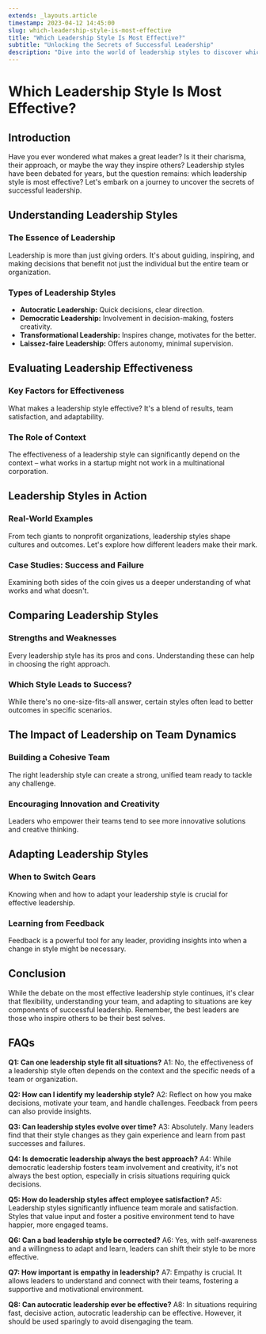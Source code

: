 ```yaml
---
extends: _layouts.article
timestamp: 2023-04-12 14:45:00
slug: which-leadership-style-is-most-effective
title: "Which Leadership Style Is Most Effective?"
subtitle: "Unlocking the Secrets of Successful Leadership"
description: "Dive into the world of leadership styles to discover which is most effective. Explore real-world examples, case studies, and the impact of various approaches on team dynamics."
---
```



# Which Leadership Style Is Most Effective?

## Introduction

Have you ever wondered what makes a great leader? Is it their charisma, their approach, or maybe the way they inspire others? Leadership styles have been debated for years, but the question remains: which leadership style is most effective? Let's embark on a journey to uncover the secrets of successful leadership.

## Understanding Leadership Styles

### The Essence of Leadership

Leadership is more than just giving orders. It's about guiding, inspiring, and making decisions that benefit not just the individual but the entire team or organization.

### Types of Leadership Styles

- **Autocratic Leadership:** Quick decisions, clear direction.
- **Democratic Leadership:** Involvement in decision-making, fosters creativity.
- **Transformational Leadership:** Inspires change, motivates for the better.
- **Laissez-faire Leadership:** Offers autonomy, minimal supervision.

## Evaluating Leadership Effectiveness

### Key Factors for Effectiveness

What makes a leadership style effective? It's a blend of results, team satisfaction, and adaptability.

### The Role of Context

The effectiveness of a leadership style can significantly depend on the context – what works in a startup might not work in a multinational corporation.

## Leadership Styles in Action

### Real-World Examples

From tech giants to nonprofit organizations, leadership styles shape cultures and outcomes. Let's explore how different leaders make their mark.

### Case Studies: Success and Failure

Examining both sides of the coin gives us a deeper understanding of what works and what doesn't.

## Comparing Leadership Styles

### Strengths and Weaknesses

Every leadership style has its pros and cons. Understanding these can help in choosing the right approach.

### Which Style Leads to Success?

While there's no one-size-fits-all answer, certain styles often lead to better outcomes in specific scenarios.

## The Impact of Leadership on Team Dynamics

### Building a Cohesive Team

The right leadership style can create a strong, unified team ready to tackle any challenge.

### Encouraging Innovation and Creativity

Leaders who empower their teams tend to see more innovative solutions and creative thinking.

## Adapting Leadership Styles

### When to Switch Gears

Knowing when and how to adapt your leadership style is crucial for effective leadership.

### Learning from Feedback

Feedback is a powerful tool for any leader, providing insights into when a change in style might be necessary.

## Conclusion

While the debate on the most effective leadership style continues, it's clear that flexibility, understanding your team, and adapting to situations are key components of successful leadership. Remember, the best leaders are those who inspire others to be their best selves.

## FAQs

**Q1: Can one leadership style fit all situations?**
A1: No, the effectiveness of a leadership style often depends on the context and the specific needs of a team or organization.

**Q2: How can I identify my leadership style?**
A2: Reflect on how you make decisions, motivate your team, and handle challenges. Feedback from peers can also provide insights.

**Q3: Can leadership styles evolve over time?**
A3: Absolutely. Many leaders find that their style changes as they gain experience and learn from past successes and failures.

**Q4: Is democratic leadership always the best approach?**
A4: While democratic leadership fosters team involvement and creativity, it's not always the best option, especially in crisis situations requiring quick decisions.

**Q5: How do leadership styles affect employee satisfaction?**
A5: Leadership styles significantly influence team morale and satisfaction. Styles that value input and foster a positive environment tend to have happier, more engaged teams.

**Q6: Can a bad leadership style be corrected?**
A6: Yes, with self-awareness and a willingness to adapt and learn, leaders can shift their style to be more effective.

**Q7: How important is empathy in leadership?**
A7: Empathy is crucial. It allows leaders to understand and connect with their teams, fostering a supportive and motivational environment.

**Q8: Can autocratic leadership ever be effective?**
A8: In situations requiring fast, decisive action, autocratic leadership can be effective. However, it should be used sparingly to avoid disengaging the team.
